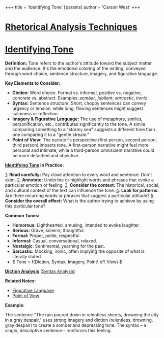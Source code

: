 +++
 title = 'Identifying Tone'
[params]
	author = 'Carson West'
+++
# [Rhetorical Analysis Techniques](./../rhetorical-analysis-techniques/)
# [Identifying Tone](./../identifying-tone/)

**Definition:** Tone refers to the author's attitude toward the subject matter and the audience.  It's the emotional coloring of the writing, conveyed through word choice, sentence structure, imagery, and figurative language.

**Key Elements to Consider:**

* **Diction:**  Word choice.  Formal vs. informal, positive vs. negative, concrete vs. abstract.  Examples:  *somber*, *jubilant*, *sarcastic*, *ironic*.
* **Syntax:** Sentence structure. Short, choppy sentences can convey urgency or tension, while long, flowing sentences might suggest calmness or reflection.
* **Imagery & Figurative [Language](./../language/):**  The use of metaphors, similes, personification, etc., contributes significantly to the tone.  A simile comparing something to a "stormy sea" suggests a different tone than one comparing it to a "gentle stream."
* **Point of View:** The narrator's perspective (first person, second person, third person) impacts tone.  A first-person narrative might feel more personal and intimate, while a third-person omniscient narrative could be more detached and objective.

**[Identifying Tone](./../identifying-tone/) in Practice:**

[1](./../1/). **Read carefully:** Pay close attention to every word and sentence.  Don't skim.
[2](./../2/). **Annotate:** Underline or highlight words and phrases that evoke a particular emotion or feeling.
[3](./../3/). **Consider the context:** The historical, social, and cultural context of the text can influence the tone.
[4](./../4/). **Look for patterns:**  Are there recurring words or phrases that suggest a particular attitude?
[5](./../5/). **Consider the overall effect:** What is the author trying to achieve by using this particular tone?


**Common Tones:**

* **Humorous:**  Lighthearted, amusing, intended to evoke laughter.
* **Serious:**  Grave, solemn, thoughtful.
* **Formal:**  Proper, polite, respectful.
* **Informal:**  Casual, conversational, relaxed.
* **Nostalgic:**  Sentimental, yearning for the past.
* **Sarcastic:**  Mocking, ironic, often implying the opposite of what is literally stated.
*  $ Tone = f(Diction, Syntax, Imagery, Point\ of\ View) $ 


**[Diction Analysis](./../diction-analysis/)**  ([Syntax Analysis](./../syntax-analysis/))

**Related Notes:**

* [Figurative Language](./../figurative-language/)
* [Point of View](./../point-of-view/)

**Example:**

The sentence "The rain poured down in relentless sheets, drowning the city in a gray despair," uses strong imagery and diction (relentless, drowning, gray despair) to create a somber and depressing tone.  The syntax – a single, descriptive sentence – reinforces this feeling.


